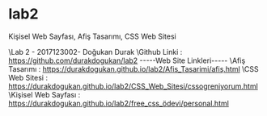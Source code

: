 # lab2
 Kişisel Web Sayfası, Afiş Tasarımı, CSS Web Sitesi

\Lab 2 - 2017123002- Doğukan Durak
\Github Linki : https://github.com/durakdogukan/lab2
\-----Web Site Linkleri-----
\Afiş Tasarımı       : https://durakdogukan.github.io/lab2/Afis_Tasarimi/afiş.html
\CSS Web Sitesi      : https://durakdogukan.github.io/lab2/CSS_Web_Sitesi/cssogreniyorum.html
\Kişisel Web Sayfası : https://durakdogukan.github.io/lab2/free_css_ödevi/personal.html
